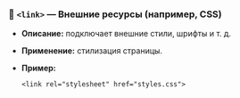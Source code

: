 ### 🎨 `<link>` — Внешние ресурсы (например, CSS)

- **Описание:** подключает внешние стили, шрифты и т. д.
    
- **Применение:** стилизация страницы.
    
- **Пример:**
    
    `<link rel="stylesheet" href="styles.css">`
